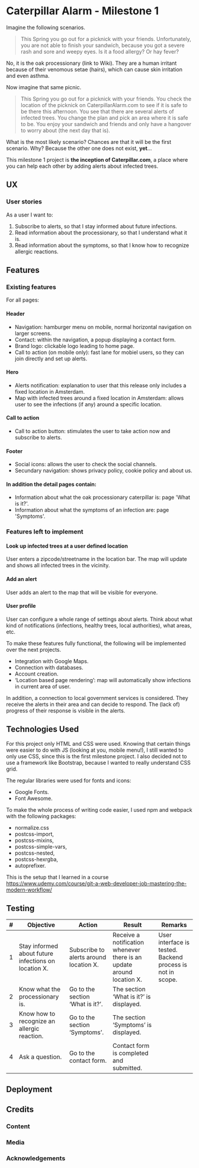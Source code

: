 # Caterpillar Alarm - Milestone 1
Imagine the following scenarios.

> This Spring you go out for a picknick with your friends. Unfortunately, you are not able to finish your sandwich, because you got a severe rash and sore and weepy eyes. Is it a food allergy? Or hay fever? 

No, it is the oak processionary (link to Wiki). They are a human irritant because of their venomous setae (hairs), which can cause skin irritation and even asthma.

Now imagine that same picnic.

> This Spring you go out for a picknick with your friends. You check the location of the picknick on CaterpillarAlarm.com to see if it is safe to be there this afternoon. You see that there are several alerts of infected trees. You change the plan and pick an area where it is safe to be. You enjoy your sandwich and friends and only have a hangover to worry about (the next day that is).

What is the most likely scenario? Chances are that it will be the first scenario. Why? Because the other one does not exist, **yet**…

This milestone 1 project is **the inception of Caterpillar.com**, a place where you can help each other by adding alerts about infected trees.

## UX
### User stories
As a user I want to:

1. Subscribe to alerts, so that I stay informed about future infections.
2. Read information about the processionary, so that I understand what it is.
3. Read information about the symptoms, so that I know how to recognize allergic reactions.

## Features
### Existing features
For all pages:
#### Header
- Navigation: hamburger menu on mobile, normal horizontal navigation on larger screens.
- Contact: within the navigation, a popup displaying a contact form.
- Brand logo: clickable logo leading to home page.
- Call to action (on mobile only): fast lane for mobiel users, so they can join directly and set up alerts.
 
#### Hero
- Alerts notification: explanation to user that this release only includes a fixed location in Amsterdam.
- Map with infected trees around a fixed location in Amsterdam: allows user to see the infections (if any) around a specific location.

#### Call to action
- Call to action button: stimulates the user to take action now and subscribe to alerts.

#### Footer
- Social icons: allows the user to check the social channels.
- Secundary navigation: shows privacy policy, cookie policy and about us.

#### In addition the detail pages contain:
- Information about what the oak processionary caterpillar is: page 'What is it?'.
- Information about what the symptoms of an infection are: page 'Symptoms'.

### Features left to implement

#### Look up infected trees at a user defined location
User enters a zipcode/streetname in the location bar. The map will update and shows all infected trees in the vicinity.

#### Add an alert
User adds an alert to the map that will be visible for everyone.

#### User profile
User can configure a whole range of settings about alerts. Think about what kind of notifications (infections, healthy trees, local authorities), what areas, etc.

To make these features fully functional, the following will be implemented over the next projects.

* Integration with Google Maps.
* Connection with databases.
* Account creation.
* ‘Location based page rendering’: map will automatically show infections in current area of user.

In addition, a connection to local government services is considered. They receive the alerts in their area and can decide to respond. The (lack of) progress of their response is visible in the alerts.

## Technologies Used
For this project only HTML and CSS were used. Knowing that certain things were easier to do with JS (looking at you, mobile menu!), I still wanted to only use CSS, since this is the first milestone project. I also decided not to use a framework like Bootstrap, because I wanted to really understand CSS grid.

The regular libraries were used for fonts and icons:
- Google Fonts.
- Font Awesome.

To make the whole process of writing code easier, I used npm and webpack with the following packages:
- normalize.css
- postcss-import,
- postcss-mixins,
- postcss-simple-vars,
- postcss-nested,
- postcss-hexrgba,
- autoprefixer.

This is the setup that I learned in a course https://www.udemy.com/course/git-a-web-developer-job-mastering-the-modern-workflow/

## Testing

|# | Objective        | Action         | Result  | Remarks
|------| --------------- |---------------| -------------| --------
|1|Stay informed about future infections on location X.|Subscribe to alerts around location X.|Receive a notification whenever there is an update around location X.|User interface is tested. Backend process is not in scope.
|2|Know what the processionary is.|Go to the section ‘What is it?’.|The section ‘What is it?’ is displayed.
|3|Know how to recognize an allergic reaction.|Go to the section ‘Symptoms’.|The section ‘Symptoms’ is displayed.
|4|Ask a question.|Go to the contact form.|Contact form is completed and submitted.

## Deployment


## Credits
### Content
### Media
### Acknowledgements

